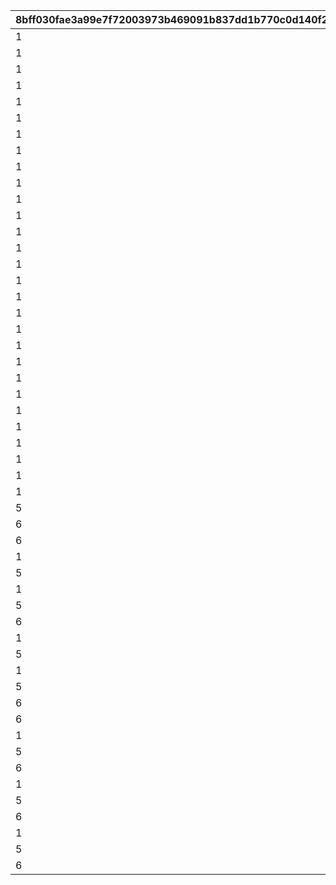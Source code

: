 |8bff030fae3a99e7f72003973b469091b837dd1b770c0d140f265ce375ebd702|56f3372436654cd9acefae2c806258fc500107054a6a3b33b2f36c25e5be6531|1723683b04231f6999e79a83befcc4d6cd896eb1ac00b75bc8be55a9d79f3d8f|f218e776c42e4951151eede60381b0ce6871a46c83f98cb837ac556e619cf5c8|2f46f41e8aecaa70e2ca7b88208a7fd436e551bb944e82452ec98b71e2adace7|0c885006d3ad8da7625bf5aa7a6c42be35c5b4e3742d70abe510283748071deb|1e291960c973d291cd7d6eed335ac252b37290b654e65830aeb14bd4c6963d55|93eb751ea051ddf608062b1e50a13d4b1bd4ccf8925beecdae1bbefe046de1bf|54fe891f867d01c139c2aa5f799b61a179fd73f7c0abebbb7225857cfd4ccc46|2b1e77e7989d141b187dc5b9ae0dbbf3a6fae63a7684314c6cbd59e95b564342|d63dc8fd643169e01f2e809c2694841bf9a2c46b0ab8234ca6738df2fbf8afb0|1b47c47912eeea29995581c9b60b20c63a5c4721a37745f81018593ed57777de|1b4cd24ec2a9fbf41b05d55830a540d2abf09b7e40d56d17555872dc1667d440|7522710676e3674f5e476a5227f159b992a6f0c05e40577bee4b7f9934389696|ca28490943f286a03ee7faaf7789652cab6ef891f2e08b33934d78fb53564f49|
| --- | --- | --- | --- | --- | --- | --- | --- | --- | --- | --- | --- | --- | --- | --- |
|1|40001|0|20012|0|1|0|2|0|20011|0|1|0|7|2001|
|1|40001|0|20022|0|1|0|2|0|20021|0|1|0|7|2002|
|1|40001|0|20032|0|1|0|2|0|20031|0|1|0|7|2003|
|1|40001|0|20042|0|1|0|2|0|20041|0|1|0|7|2004|
|1|40001|0|20052|0|1|0|2|0|20051|0|1|0|7|2005|
|1|40001|0|20062|0|1|0|2|0|20061|0|1|0|7|2006|
|1|40001|0|20072|0|1|0|2|0|20071|0|1|0|7|2007|
|1|40001|0|20082|0|1|0|2|0|20081|0|1|0|7|2008|
|1|40001|0|20092|0|1|0|2|0|20091|0|1|0|7|2009|
|1|40001|0|20102|0|1|0|2|0|20101|0|1|0|7|2010|
|1|40001|0|20112|0|1|0|2|0|20111|0|1|0|7|2011|
|1|40001|0|20122|0|1|0|2|0|20121|0|1|0|7|2012|
|1|40001|0|20132|0|1|0|2|0|20131|0|1|0|7|2013|
|1|40001|0|20142|0|1|0|2|0|20141|0|1|0|7|2014|
|1|40001|0|20152|0|1|0|2|0|20151|0|1|0|7|2015|
|1|40001|0|20162|0|1|0|2|0|20161|0|1|0|7|2016|
|1|40001|0|20172|0|1|0|2|0|20171|0|1|0|7|2017|
|1|40001|0|20182|0|1|0|2|0|20181|0|1|0|7|2018|
|1|40001|0|20192|0|1|0|2|0|20191|0|1|0|7|2019|
|1|40001|0|20202|0|1|0|2|0|20201|0|1|0|7|2020|
|1|40001|0|20212|0|1|0|2|0|20211|0|1|0|7|2021|
|1|40001|0|20222|0|1|0|2|0|20221|0|1|0|7|2022|
|1|40001|0|20232|0|1|0|2|0|20231|0|1|0|7|2023|
|1|40001|0|20242|0|1|0|2|0|20241|0|1|0|7|2024|
|1|40001|0|20252|0|1|0|2|0|20251|0|1|0|7|2025|
|1|40001|0|20262|0|1|0|2|0|20261|0|1|0|7|2026|
|1|40001|0|20272|0|1|0|2|0|20271|0|1|0|7|2027|
|1|40001|0|20282|0|1|0|2|0|20281|0|1|0|7|2028|
|1|40001|40|30012|0|1|0|1|0|30011|0|1|0|7|3001|
|5|40001|40|30022|0|1|0|1|0|30021|0|1|0|7|3002|
|6|40001|40|30032|0|1|0|1|0|30031|0|1|0|7|3003|
|6|40001|-58|30042|0|2|0|1|0|30041|0|1|0|0|3004|
|1|40001|-42|30052|0|1|0|1|0|30051|0|1|0|-20|3005|
|5|40001|-42|30062|0|1|0|1|0|30061|0|1|0|-20|3006|
|1|40001|0|30072|0|1|0|1|0|30071|0|1|0|40|3007|
|5|40001|0|30082|0|1|0|1|0|30081|0|1|0|40|3008|
|6|40001|0|30092|0|1|0|1|0|30091|0|1|0|40|3009|
|1|40001|0|40012|0|1|0|1|0|40011|0|2|0|0|4001|
|5|40001|0|40022|0|1|0|1|0|40021|0|2|0|0|4002|
|1|40001|0|40052|0|1|0|1|0|40051|0|2|0|0|4005|
|5|40001|0|40062|0|1|0|1|0|40061|0|2|0|0|4006|
|6|40001|0|40072|0|2|0|1|0|40071|0|2|0|0|4007|
|6|40004|0|40092|0|2|0|1|0|40091|0|2|0|0|4009|
|1|40004|0|40102|0|1|0|1|0|40101|0|2|0|0|4010|
|5|40004|0|40112|0|1|0|1|0|40111|0|2|0|0|4011|
|6|40001|0|40122|0|1|0|1|0|40121|0|2|0|0|4012|
|1|40004|0|40132|0|1|0|1|0|40131|0|2|0|0|4013|
|5|40004|0|40142|0|1|0|1|0|40141|0|2|0|0|4014|
|6|40001|0|40152|0|1|0|1|0|40151|0|2|0|0|4015|
|1|40004|0|40162|0|1|0|1|0|40161|0|2|0|0|4016|
|5|40004|0|40172|0|1|0|1|0|40171|0|2|0|0|4017|
|6|40001|0|40182|0|1|0|1|0|40181|0|2|0|0|4018|